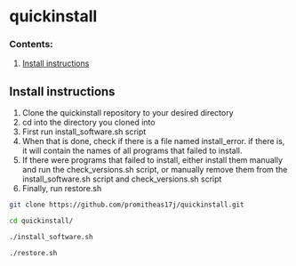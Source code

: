 # quickinstall

### Contents:
1. [Install instructions](https://github.com/promitheas17j/quickinstall#install-instructions)

## Install instructions

1. Clone the quickinstall repository to your desired directory
1. cd into the directory you cloned into
1. First run install_software.sh script
1. When that is done, check if there is a file named install_error. if there is, it will contain the names of all programs that failed to install.
1. If there were programs that failed to install, either install them manually and run the check_versions.sh script, or manually remove them from the install_software.sh script and check_versions.sh script
1. Finally, run restore.sh


```bash
git clone https://github.com/promitheas17j/quickinstall.git 

cd quickinstall/

./install_software.sh

./restore.sh
```
